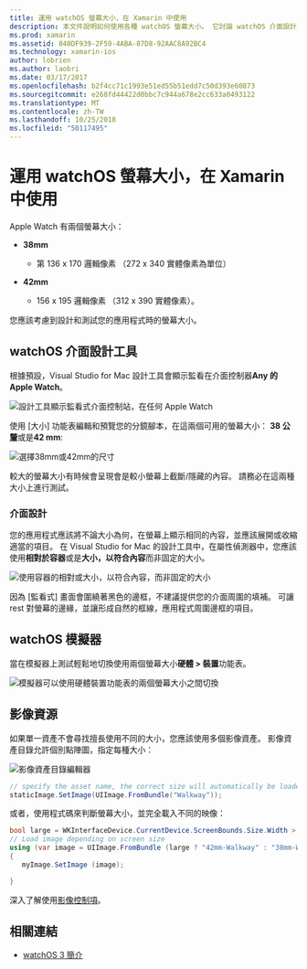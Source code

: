 ```yaml
---
title: 運用 watchOS 螢幕大小，在 Xamarin 中使用
description: 本文件說明如何使用各種 watchOS 螢幕大小。 它討論 watchOS 介面設計工具，watchOS 模擬器，以及影像資源。
ms.prod: xamarin
ms.assetid: 840DF939-2F59-4ABA-87D8-92AAC8A92BC4
ms.technology: xamarin-ios
author: lobrien
ms.author: laobri
ms.date: 03/17/2017
ms.openlocfilehash: b2f4cc71c1993e51ed55b51edd7c50d393e60873
ms.sourcegitcommit: e268fd44422d0bbc7c944a678e2cc633a0493122
ms.translationtype: MT
ms.contentlocale: zh-TW
ms.lasthandoff: 10/25/2018
ms.locfileid: "50117495"
---
```

# <a name="working-with-watchos-screen-sizes-in-xamarin"></a>運用 watchOS 螢幕大小，在 Xamarin 中使用

Apple Watch 有兩個螢幕大小：

- **38mm**
  - 第 136 x 170 邏輯像素 （272 x 340 實體像素為單位）

- **42mm**
  - 156 x 195 邏輯像素 （312 x 390 實體像素）。

您應該考慮到設計和測試您的應用程式時的螢幕大小。

## <a name="watchos-interface-designer"></a>watchOS 介面設計工具

根據預設，Visual Studio for Mac 設計工具會顯示監看在介面控制器**Any 的 Apple Watch**。

![](screen-sizes-images/screen-any-sml.png "設計工具顯示監看式介面控制站，在任何 Apple Watch")

使用 [大小] 功能表編輯和預覽您的分鏡腳本，在這兩個可用的螢幕大小： **38 公釐**或是**42 mm**:

![](screen-sizes-images/screen-menu-sml.png "選擇38mm或42mm的尺寸")

較大的螢幕大小有時候會呈現會是較小螢幕上截斷/隱藏的內容。
請務必在這兩種大小上進行測試。


### <a name="interface-design"></a>介面設計

您的應用程式應該將不論大小為何，在螢幕上顯示相同的內容，並應該展開或收縮適當的項目。 在 Visual Studio for Mac 的設計工具中，在屬性偵測器中，您應該使用**相對於容器**或是**大小，以符合內容**而非固定的大小。

![](screen-sizes-images/sizeattributepanel-sml.png "使用容器的相對或大小，以符合內容，而非固定的大小")

因為 [監看式] 畫面會圍繞著黑色的邊框，不建議提供您的介面周圍的填補。 可讓 rest 對螢幕的邊緣，並讓形成自然的框線，應用程式周圍邊框的項目。


## <a name="watchos-simulator"></a>watchOS 模擬器

當在模擬器上測試輕鬆地切換使用兩個螢幕大小**硬體 > 裝置**功能表。

![](screen-sizes-images/simulator.png "模擬器可以使用硬體裝置功能表的兩個螢幕大小之間切換")


## <a name="image-resources"></a>影像資源

如果單一資產不會尋找擅長使用不同的大小，您應該使用多個影像資產。 影像資產目錄允許個別點陣圖，指定每種大小：

![](screen-sizes-images/images-xcassets.png "影像資產目錄編輯器")

```csharp
// specify the asset name, the correct size will automatically be loaded
staticImage.SetImage(UIImage.FromBundle("Walkway"));
```

或者，使用程式碼來判斷螢幕大小，並完全載入不同的映像：

```csharp
bool large = WKInterfaceDevice.CurrentDevice.ScreenBounds.Size.Width > 136.0;
// Load image depending on screen size
using (var image = UIImage.FromBundle (large ? "42mm-Walkway" : "38mm-Walkway"))
{
   myImage.SetImage (image);

}
```

深入了解使用[影像控制項](~/ios/watchos/user-interface/image.md)。



## <a name="related-links"></a>相關連結

- [watchOS 3 簡介](~/ios/watchos/platform/introduction-to-watchos3/index.md)
